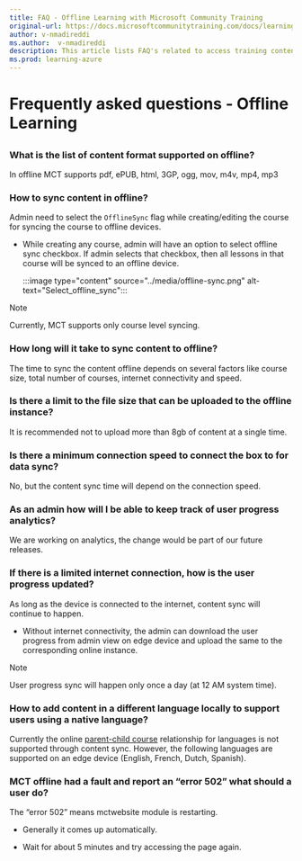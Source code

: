 ```yaml
---
title: FAQ - Offline Learning with Microsoft Community Training
original-url: https://docs.microsoftcommunitytraining.com/docs/learning-in-offline-mode
author: v-nmadireddi
ms.author:  v-nmadireddi
description: This article lists FAQ's related to access training content in offline mode
ms.prod: learning-azure
---
```


# Frequently asked questions - Offline Learning

## 

### What is the list of content format supported on offline?

In offline MCT supports pdf, ePUB, html, 3GP, ogg, mov, m4v, mp4, mp3

### How to sync content in offline?

Admin need to select the `OfflineSync` flag while creating/editing the course for syncing the course to offline devices.

* While creating any course, admin will have an option to select offline sync checkbox. If admin selects that checkbox, then all lessons in that course will be synced to an offline device.

    :::image type="content" source="../media/offline-sync.png" alt-text="Select_offline_sync":::

>[!Note]
>
>Currently, MCT supports only course level syncing.

### How long will it take to sync content to offline?

The time to sync the content offline depends on several factors like course size, total number of courses, internet connectivity and speed.

### Is there a limit to the file size that can be uploaded to the offline instance?

It is recommended not to upload more than 8gb of content at a single time.

### Is there a minimum connection speed to connect the box to for data sync?

No, but the content sync time will depend on the connection speed.

### As an admin how will I be able to keep track of user progress analytics?

We are working on analytics, the change would be part of our future releases.

### If there is a limited internet connection, how is the user progress updated?

As long as the device is connected to the internet, content sync will continue to happen.

* Without internet connectivity, the admin can download the user progress from admin view on edge device and upload the same to the corresponding online instance.

>[!Note]
>User progress sync will happen only once a day (at 12 AM system time).

### How to add content in a different language locally to support users using a native  language?

Currently the online [parent-child course](../settings/customize-languages-for-the-learners-on-the-platform.md#customize-languages-on-the-platform) relationship for languages is not supported through content sync. However, the following languages are supported on an edge device (English, French, Dutch, Spanish).

### MCT offline had a fault and report an “error 502” what should a user do?

The “error 502” means mctwebsite module is restarting.

* Generally it comes up automatically.

* Wait for about 5 minutes and try accessing the page again.
